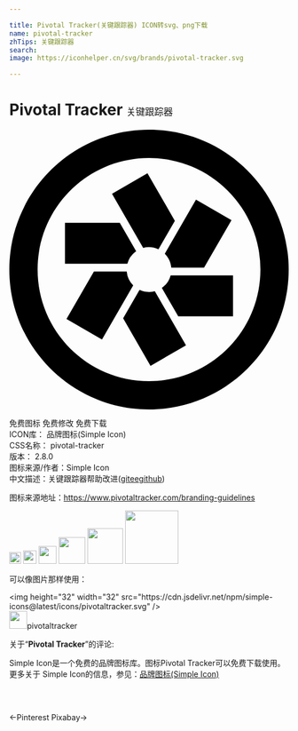 ```yaml
---

title: Pivotal Tracker(关键跟踪器) ICON转svg、png下载
name: pivotal-tracker
zhTips: 关键跟踪器
search: 
image: https://iconhelper.cn/svg/brands/pivotal-tracker.svg

---
```


# Pivotal Tracker  <small style="font-size: 60%;font-weight: 100">关键跟踪器</small>

<div id="svg" class="svg-wrap">
<svg xmlns="http://www.w3.org/2000/svg" role="img" viewBox="0 0 24 24"><title>Pivotal Tracker icon</title><path d="M12.002 0c-6.617 0-12 5.382-12 11.998 0 6.618 5.384 12.002 12 12.002S24 18.616 24 11.998C24 5.382 18.619 0 12.002 0zm0 2.43a9.568 9.568 0 0 1 9.568 9.568c0 5.286-4.283 9.572-9.568 9.572-5.285 0-9.57-4.286-9.57-9.572 0-5.285 4.285-9.568 9.57-9.568zm-.135 1.31L8.822 5.498V5.5l2.68 4.64c.425-.113.888-.08 1.31.118l1.41-2.442-2.355-4.076zm4.17 2.256l-2.68 4.643c.325.324.52.749.557 1.195h2.816l2.356-4.076-3.049-1.762zM4.781 7.984v3.55h.002v-.03h5.36a1.904 1.904 0 0 1 .756-1.08L9.49 7.984H4.781zm2.487 4.182L4.912 16.24l3.049 1.762 2.682-4.645a1.929 1.929 0 0 1-.557-1.191H7.268zm6.59.33a1.904 1.904 0 0 1-.756 1.078l1.41 2.442h4.707v-3.52h-5.362zm-2.67 1.244l-1.41 2.442 2.353 4.076 3.049-1.76-2.68-4.64c-.425.114-.89.08-1.313-.118z"/></svg>
</div>
<detail full-name='pivotal-tracker'></detail>

<div class="detail-page">
<p>
<span><span class="badge-success badge">免费图标</span> <span class="badge-success badge">免费修改</span>  <span class="badge-success badge">免费下载</span> </span>
<br/>
<span>
ICON库：
<span class="badge-secondary badge">品牌图标(Simple Icon)</span> 
</span>
<br/>
<span>
CSS名称：
<span class="badge-secondary badge">pivotal-tracker</span> 
</span>

<br/>
<span>
版本：
<span class="badge-secondary badge">2.8.0</span> 
</span>
<br/>
<span>图标来源/作者：<span class="badge-light badge">Simple Icon</span></span> 
<br/>
<span class="zh-detail">中文描述：<span class="badge-primary badge">关键跟踪器</span><span class="help-link"><span>帮助改进</span>(<a href="https://gitee.com/liuwave/icon-helper/edit/master/json/brands/pivotal-tracker.json" target="_blank" rel="noopener noreferrer">gitee</a><a href="https://github.com/liuwave/icon-helper/edit/master/json/brands/pivotal-tracker.json" target="_blank" rel="noopener noreferrer">github</a></span>)</span><br/>
</p>
</div><div class="description description alert alert-light"><p>图标来源地址：<a href="https://www.pivotaltracker.com/branding-guidelines" target="_blank" rel="noopener noreferrer">https://www.pivotaltracker.com/branding-guidelines</a></p></div>
<div class="alert alert-dark">
<img height="21" width="21" src="https://cdn.jsdelivr.net/npm/simple-icons@latest/icons/pivotaltracker.svg" />
<img height="24" width="24" src="https://cdn.jsdelivr.net/npm/simple-icons@latest/icons/pivotaltracker.svg" />
<img height="32" width="32" src="https://cdn.jsdelivr.net/npm/simple-icons@latest/icons/pivotaltracker.svg" />
<img height="48" width="48" src="https://cdn.jsdelivr.net/npm/simple-icons@latest/icons/pivotaltracker.svg" />
<img height="64" width="64" src="https://cdn.jsdelivr.net/npm/simple-icons@latest/icons/pivotaltracker.svg" />
<img height="96" width="96" src="https://cdn.jsdelivr.net/npm/simple-icons@latest/icons/pivotaltracker.svg" />

</div>
<div>
  <p>可以像图片那样使用：    
  </p>
  <div class="alert alert-primary" style="font-size: 14px">
    &lt;img height="32" width="32" src="https://cdn.jsdelivr.net/npm/simple-icons@latest/icons/pivotaltracker.svg" /&gt;
    <copy-btn content='<img height="32" width="32" src="https://cdn.jsdelivr.net/npm/simple-icons@latest/icons/pivotaltracker.svg" />'></copy-btn>
  </div>
  <div class="alert alert-secondary">
    <img height="32" width="32" src="https://cdn.jsdelivr.net/npm/simple-icons@latest/icons/pivotaltracker.svg" />pivotaltracker
    <copy-btn content="pivotaltracker" btn-title="复制图标名称"></copy-btn>
  </div>
</div>
<div class="icon-detail__container">
<p>关于“<b>Pivotal Tracker</b>”的评论:</p>
</div>
<Vssue title="关于“Pivotal Tracker”的评论" />
<div><p>Simple Icon是一个免费的品牌图标库。图标Pivotal Tracker可以免费下载使用。更多关于  Simple Icon的信息，参见：<a target="_blank" href="https://iconhelper.cn/brands.html">品牌图标(Simple Icon)</a>
</p></div>


<div style="padding:2rem 0 " class="page-nav"><p class="inner"><span class="prev">←<router-link to="/icon/pinterest.html">Pinterest</router-link></span> <span class="next"><router-link to="/icon/pixabay.html">Pixabay</router-link>→</span></p></div>
